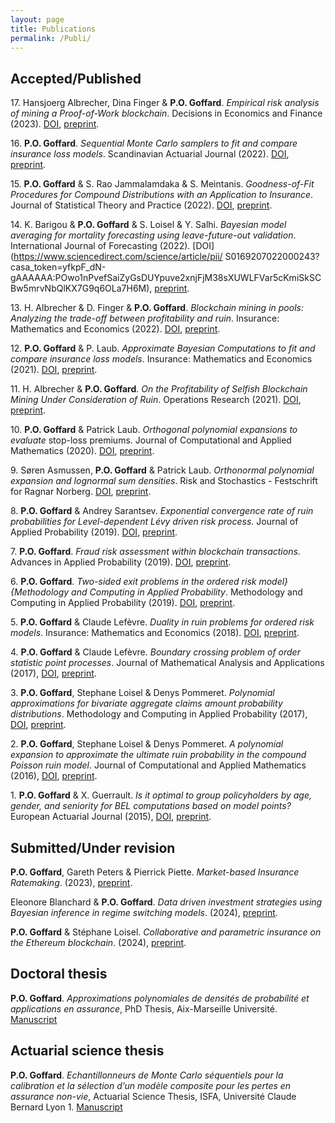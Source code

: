 ```yaml
---
layout: page
title: Publications
permalink: /Publi/
---
```


## Accepted/Published

17\. Hansjoerg Albrecher, Dina Finger & **P.O. Goffard**. *Empirical risk analysis of mining a Proof-of-Work blockchain*. Decisions in Economics and Finance (2023). [DOI](https://link.springer.com/article/10.1007/s10203-024-00458-w), [preprint](https://hal.science/hal-04297820).

16\. **P.O. Goffard**. *Sequential Monte Carlo samplers to fit and compare insurance loss models*. Scandinavian Actuarial Journal (2022). [DOI](https://doi.org/10.1080/03461238.2022.2145577), [preprint](https://hal.science/hal-03263471).

15\. **P.O. Goffard** & S. Rao Jammalamdaka & S. Meintanis. *Goodness-of-Fit Procedures for Compound Distributions with an Application to Insurance*. Journal of Statistical Theory and Practice (2022). [DOI](https://link.springer.com/article/10.1007/s42519-022-00276-6), [preprint](https://hal.science/hal-02120870).

14\. K. Barigou & **P.O. Goffard** & S. Loisel & Y. Salhi. *Bayesian model averaging for mortality forecasting using leave-future-out validation*. International Journal of Forecasting (2022). [DOI](https://www.sciencedirect.com/science/article/pii/
S0169207022000243?casa_token=yfkpF_dN-gAAAAAA:POwo1nPvefSaiZyGsDUYpuve2xnjFjM38sXUWLFVar5cKmiSkSCBw5mrvNbQlKX7G9q6OLa7H6M), [preprint](https://hal.science/hal-03175212).

13\. H. Albrecher & D. Finger & **P.O. Goffard**. *Blockchain mining in pools: Analyzing the trade-off between profitability and ruin*. Insurance: Mathematics and Economics (2022). [DOI](https://www.sciencedirect.com/science/article/pii/S016766872200049X), [preprint](https://hal.science/hal-03336851).

12\. **P.O. Goffard** & P. Laub. *Approximate Bayesian Computations to fit and compare insurance loss models*. Insurance: Mathematics and Economics (2021). [DOI](https://www.sciencedirect.com/science/article/pii/S0167668721000998?casa_token=pQF9vRFqHo8AAAAA:oyAbD_NT2wVUKzFk7D2_hvmqGAHq45XFRvTMJu4APLs6ylIUyfpiVjBO_sAeGPoihu5UblQqF_8), [preprint](https://hal.science/hal-02891046).

11\. H. Albrecher & **P.O. Goffard**. *On the Profitability of Selfish Blockchain Mining Under Consideration of Ruin*. Operations Research (2021). [DOI](https://pubsonline.informs.org/doi/abs/10.1287/opre.2021.2169), [preprint](https://hal.science/hal-02649025).

10\. **P.O. Goffard** & Patrick Laub. *Orthogonal polynomial expansions to evaluate*
stop-loss premiums. Journal of Computational and Applied Mathematics (2020). [DOI](https://www.sciencedirect.com/science/article/abs/pii/S0377042719306533), [preprint](https://hal.science/hal-01626545).

9\. Søren Asmussen, **P.O. Goffard** &  Patrick Laub. *Orthonormal polynomial expansion and lognormal sum densities*. Risk and Stochastics - Festschrift for Ragnar Norberg. [DOI](https://doi.org/10.1142/9781786341952_0008), [preprint](https://hal.science/hal-01249930).

8\. **P.O. Goffard** & Andrey Sarantsev. *Exponential convergence rate of ruin probabilities for Level-dependent Lévy driven risk process*. Journal of Applied Probability (2019). [DOI](https://www.cambridge.org/core/journals/journal-of-applied-probability/article/abs/exponential-convergence-rate-of-ruin-probabilities-for-leveldependent-levydriven-risk-processes/840E17B2480AC08C0444EFAC9F648DB8), [preprint](https://hal.science/hal-01612933).


7\. **P.O. Goffard**. *Fraud risk assessment within blockchain transactions*. Advances in Applied Probability (2019). [DOI](https://www.cambridge.org/core/journals/advances-in-applied-probability/article/abs/fraud-risk-assessment-within-blockchain-transactions/DC96574C5098794A8345167F69149A44), [preprint](https://hal.science/hal-01716687).

6\. **P.O. Goffard**. *Two-sided exit problems in the ordered risk model}{Methodology and Computing in Applied Probability*. Methodology and Computing in Applied Probability (2019). [DOI](https://link.springer.com/article/10.1007/s11009-017-9606-z), [preprint](https://hal.science/hal-01528204).

5\. **P.O. Goffard** &  Claude Lefèvre. *Duality in ruin problems for ordered risk 
models*. Insurance: Mathematics and Economics (2018). [DOI](https://www.sciencedirect.com/science/article/pii/S0167668716304863?casa_token=gYN4GnhhsSwAAAAA:1Xrnzk-iExE_6B4FyOwLwR_WueGykXMSO-QtZkO8CiIvGFkxxeDqPQpOI-6t0CoeMo8tID6Tx5o), [preprint](https://hal.science/hal-01398910).

4\. **P.O. Goffard** &  Claude Lefèvre.  *Boundary crossing problem of order statistic point processes*. Journal of Mathematical Analysis and Applications (2017), [DOI](https://www.sciencedirect.com/science/article/pii/S0022247X16306400), [preprint](https://hal.science/hal-01354276).


3\. **P.O. Goffard**, Stephane Loisel &  Denys Pommeret. *Polynomial approximations for 
bivariate aggregate claims amount probability distributions*. Methodology and Computing in Applied Probability (2017), [DOI](https://link.springer.com/article/10.1007/s11009-015-9470-7), [preprint](https://hal.science/hal-01292949).

2\. **P.O. Goffard**, Stephane Loisel &  Denys Pommeret. *A polynomial expansion to approximate the ultimate ruin probability in the compound Poisson ruin model*.
 Journal of Computational and Applied Mathematics (2016), [DOI](https://www.sciencedirect.com/science/article/pii/S0377042715003222), [preprint](https://hal.science/hal-00853680).

1\. **P.O. Goffard** & X. Guerrault. *Is it optimal to group policyholders by age, gender, and seniority for BEL computations based on model points?* European Actuarial Journal (2015), [DOI](https://link.springer.com/article/10.1007/s13385-015-0106-7), [preprint](https://hal.science/hal-01080185).


## Submitted/Under revision

**P.O. Goffard**, Gareth Peters &  Pierrick Piette. *Market-based Insurance Ratemaking*. (2023), [preprint](https://hal.science/hal-04297811).

Eleonore Blanchard & **P.O. Goffard**. *Data driven investment strategies using Bayesian
inference in regime switching models*. (2024), [preprint](https://hal.science/hal-04608937).

**P.O. Goffard** & Stéphane Loisel. *Collaborative and parametric insurance on the Ethereum blockchain*. (2024), [preprint](https://arxiv.org/abs/2412.05321).


## Doctoral thesis

**P.O. Goffard**. *Approximations polynomiales de densités de probabilité et applications en assurance*, PhD Thesis, Aix-Marseille Université. [Manuscript](https://www.theses.fr/2015AIXM4026)

## Actuarial science thesis

**P.O. Goffard**. *Echantillonneurs de Monte Carlo séquentiels pour la calibration et la sélection d’un
modèle composite pour les pertes en assurance non-vie*, Actuarial Science Thesis, ISFA, Université Claude Bernard Lyon 1. [Manuscript](https://www.institutdesactuaires.com/se-documenter/memoires/memoires-d-actuariat-4651?id=9966883d1099e45eb49d63cd00093b47)




<!-- ## Non peer-reviewed
* 2016 **P.O. Goffard**, [Polynomial approximations suited for compound distribution: Applications to insurance](/Publications/GoffardPO_SCOR_Paper.pdf), SCOR paper. -->




